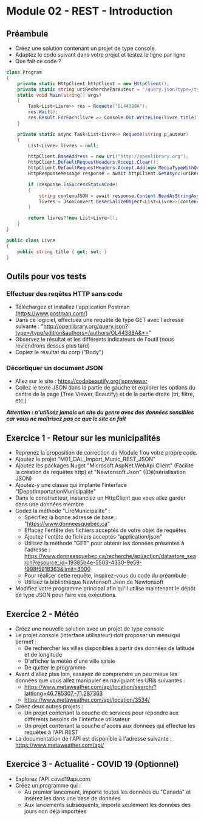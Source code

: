 # Module 02 - REST - Introduction

## Préambule

- Créez une solution contenant un projet de type console.
- Adaptez le code suivant dans votre projet et testez le ligne par ligne
- Que fait ce code ?

```csharp
class Program
{
    private static HttpClient httpClient = new HttpClient();
    private static string uriRechercheParAuteur = "/query.json?type=/type/edition&authors=/authors/{refAuteur}&*=";
    static void Main(string[] args)
    {
        Task<List<Livre>> res = Requete("OL44388A");
        res.Wait();
        res.Result.ForEach(livre => Console.Out.WriteLine(livre.title));
    }

    private static async Task<List<Livre>> Requete(string p_auteur)
    {
        List<Livre> livres = null;

        httpClient.BaseAddress = new Uri("http://openlibrary.org");
        httpClient.DefaultRequestHeaders.Accept.Clear();
        httpClient.DefaultRequestHeaders.Accept.Add(new MediaTypeWithQualityHeaderValue("application/json"));
        HttpResponseMessage response = await httpClient.GetAsync(uriRechercheParAuteur.Replace("{refAuteur}", p_auteur));

        if (response.IsSuccessStatusCode)
        {
            string contenuJSON = await response.Content.ReadAsStringAsync();
            livres = JsonConvert.DeserializeObject<List<Livre>>(contenuJSON);
        }

        return livres??new List<Livre>();
    }
}

public class Livre
{
    public string title { get; set; }
}
```

## Outils pour vos tests

### Effectuer des reqêtes HTTP sans code

- Téléchargez et installez l'application Postman (https://www.postman.com/)
- Dans ce logiciel, effectuez une requête de type GET avec l'adresse suivante : "http://openlibrary.org/query.json?type=/type/edition&authors=/authors/OL44388A&*="
- Observez le résultat et les différents indicateurs de l'outil (nous reviendrons dessus plus tard)
- Copiez le résultat du corp ("Body")

### Décortiquer un document JSON

- Allez sur le site : https://codebeautify.org/jsonviewer
- Collez le texte JSON dans la partie de gauche et explorer les options du centre de la page (Tree Viewer, Beautify) et de la partie droite (tri, filtre, etc.)

***Attention : n'utilisez jamais un site du genre avec des données sensibles car vous ne maîtrisez pas ce que le site en fait***

## Exercice 1 - Retour sur les municipalités

- Reprenez la proposition de correction du Module 1 ou votre propre code.
- Ajoutez le projet "M01_DAL_Import_Munic_REST_JSON"
- Ajoutez les packages Nuget "Microsoft.AspNet.WebApi.Client" (Facilite la création de requêtes http) et "Newtonsoft.Json" ((Dé)sérialisation JSON)
- Ajoutez-y une classe qui implante l'interface "IDepotImportationMunicipalite"
- Dans le constructeur, instanciez un HttpClient que vous allez garder dans une données membre
- Codez la méthode "LireMunicipalite" :
  - Spécifiez la bonne adresse de base : "https://www.donneesquebec.ca"
  - Effacez l'entête des fichiers acceptés de votre objet de requêtes
  - Ajoutez l'entête de fichiers acceptés "application/json"
  - Utilisez la méthode "GET" pour obtenir les données présentes à l'adresse :  https://www.donneesquebec.ca/recherche/api/action/datastore_search?resource_id=19385b4e-5503-4330-9e59-f998f5918363&limit=3000
  - Pour réaliser cette requête, inspirez-vous du code du préambule
  - Utilisez la bibliothèque Newtonsoft.Json de Newtonsoft
- Modifiez votre programme principal afin qu'il utilise maintenant le dépôt de type JSON pour faire vos exécutions.

## Exercice 2 - Météo

- Créez une nouvelle solution avec un projet de type console
- Le projet console (interface utilisateur) doit proposer un menu qui permet :
  - De rechercher les villes disponibles à partir des données de latitude et de longitude
  - D'afficher la météo d'une ville saisie
  - De quitter le programme
- Avant d'allez plus loin, essayez de comprendre un peu mieux les données que vous allez manipuler en naviguant les URIs suivantes :
  - https://www.metaweather.com/api/location/search/?lattlong=46.785307,-71.287363
  - https://www.metaweather.com/api/location/3534/
- Créez deux autres projets :
  - Un projet contenant la couche de services pour répondre aux différents besoins de l'interface utilisateur
  - Un projet contenant la couche d'accès aux données qui effectue les requêtes à l'API REST
- La documentation de l'API est disponible à l'adresse suivante : https://www.metaweather.com/api/

## Exercice 3 - Actualité - COVID 19 (Optionnel)

- Explorez l'API covid19api.com.
- Créez un programme qui :
  - Au premier lancement, importe toutes les données du "Canada" et insérez les dans une base de données
  - Aux lancements subséquents, importe seulement les données des jours non déjà importées
